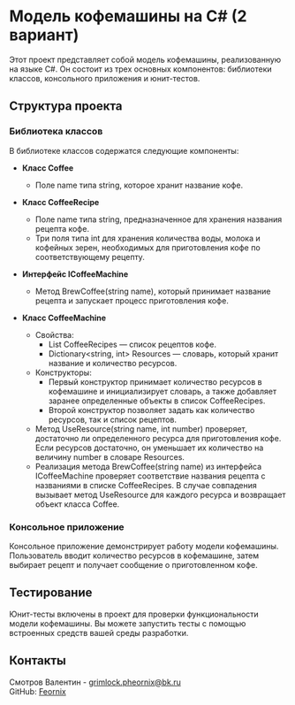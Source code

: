 # Модель кофемашины на C# (2 вариант)

Этот проект представляет собой модель кофемашины, реализованную на языке C#. Он состоит из трех основных компонентов: библиотеки классов, консольного приложения и юнит-тестов.

## Структура проекта

### Библиотека классов

В библиотеке классов содержатся следующие компоненты:

- **Класс Coffee**
  - Поле name типа string, которое хранит название кофе.

- **Класс CoffeeRecipe**
  - Поле name типа string, предназначенное для хранения названия рецепта кофе.
  - Три поля типа int для хранения количества воды, молока и кофейных зерен, необходимых для приготовления кофе по соответствующему рецепту.

- **Интерфейс ICoffeeMachine**
  - Метод BrewCoffee(string name), который принимает название рецепта и запускает процесс приготовления кофе.

- **Класс CoffeeMachine**
  - Свойства:
    - List<CoffeeRecipe> CoffeeRecipes — список рецептов кофе.
    - Dictionary<string, int> Resources — словарь, который хранит название и количество ресурсов.
  - Конструкторы:
    - Первый конструктор принимает количество ресурсов в кофемашине и инициализирует словарь, а также добавляет заранее определенные объекты в список CoffeeRecipes.
    - Второй конструктор позволяет задать как количество ресурсов, так и список рецептов.
  - Метод UseResource(string name, int number) проверяет, достаточно ли определенного ресурса для приготовления кофе. Если ресурсов достаточно, он уменьшает их количество на величину number в словаре Resources.
  - Реализация метода BrewCoffee(string name) из интерфейса ICoffeeMachine проверяет соответствие названия рецепта с названиями в списке CoffeeRecipes. В случае совпадения вызывает метод UseResource для каждого ресурса и возвращает объект класса Coffee.

### Консольное приложение

Консольное приложение демонстрирует работу модели кофемашины. Пользователь вводит количество ресурсов в кофемашине, затем выбирает рецепт и получает сообщение о приготовленном кофе.

## Тестирование

Юнит-тесты включены в проект для проверки функциональности модели кофемашины. Вы можете запустить тесты с помощью встроенных средств вашей среды разработки.

## Контакты

Смотров Валентин - [grimlock.pheornix@bk.ru](mailto:grimlock.pheornix@bk.ru)  
GitHub: [Feornix](https://github.com/Feornix)
